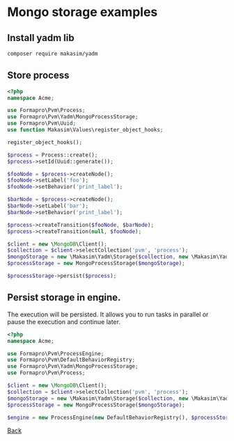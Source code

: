 # Mongo storage examples
 
## Install yadm lib

```bash
composer require makasim/yadm
```

## Store process

```php
<?php
namespace Acme;

use Formapro\Pvm\Process;
use Formapro\Pvm\Yadm\MongoProcessStorage;
use Formapro\Pvm\Uuid;
use function Makasim\Values\register_object_hooks;

register_object_hooks();

$process = Process::create();
$process->setId(Uuid::generate());

$fooNode = $process->createNode();
$fooNode->setLabel('foo');
$fooNode->setBehavior('print_label');

$barNode = $process->createNode();
$barNode->setLabel('bar');
$barNode->setBehavior('print_label');

$process->createTransition($fooNode, $barNode);
$process->createTransition(null, $fooNode);

$client = new \MongoDB\Client();
$collection = $client->selectCollection('pvm', 'process');
$mongoStorage = new \Makasim\Yadm\Storage($collection, new \Makasim\Yadm\Hydrator(Process::class));
$processStorage = new MongoProcessStorage($mongoStorage);

$processStorage->persist($process);
```

## Persist storage in engine.

The execution will be persisted. It allows you to run tasks in parallel or pause the execution and continue later.

```php
<?php
namespace Acme;

use Formapro\Pvm\ProcessEngine;
use Formapro\Pvm\DefaultBehaviorRegistry;
use Formapro\Pvm\Yadm\MongoProcessStorage;
use Formapro\Pvm\Process;

$client = new \MongoDB\Client();
$collection = $client->selectCollection('pvm', 'process');
$mongoStorage = new \Makasim\Yadm\Storage($collection, new \Makasim\Yadm\Hydrator(Process::class));
$processStorage = new MongoProcessStorage($mongoStorage);

$engine = new ProcessEngine(new DefaultBehaviorRegistry(), $processStorage);

```

[Back](../README.md)

